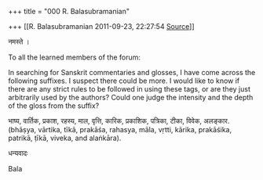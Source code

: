 +++
title = "000 R. Balasubramanian"

+++
[[R. Balasubramanian	2011-09-23, 22:27:54 [Source](https://groups.google.com/g/samskrita/c/QIlRjvk4plU)]]



नमस्ते ।

To all the learned members of the forum:



In searching for Sanskrit commentaries and glosses, I have come across the following suffixes. I suspect there could be more. I would like to know if there are any strict rules to be followed in using these tags, or are they just arbitrarily used by the authors? Could one judge the intensity and the depth of the gloss from the suffix?

भाष्य, वार्तिक, प्रकाश, रहस्य, माल, वृत्ति, कारिक, प्रकाशिक, पत्रिका, टीका, विवेक, अलङ्कार. (bhāṣya, vārtika, tīkā, prakāśa, rahasya, māla, vṛtti, kārika, prakāśika, patrikā, ṭīkā, viveka, and alaṅkāra).



धन्यवादः

Bala





